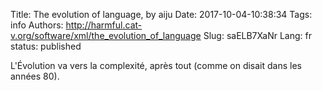 Title: The evolution of language, by aiju
Date: 2017-10-04-10:38:34
Tags: info
Authors: http://harmful.cat-v.org/software/xml/the_evolution_of_language
Slug: saELB7XaNr
Lang: fr
status: published

L'Évolution va vers la complexité, après tout (comme on disait dans les années 80).
